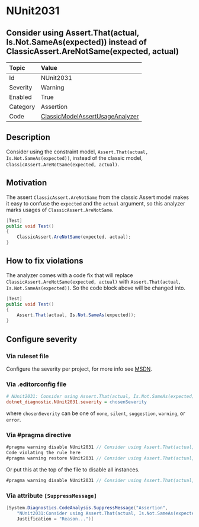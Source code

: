 # NUnit2031

## Consider using Assert.That(actual, Is.Not.SameAs(expected)) instead of ClassicAssert.AreNotSame(expected, actual)

| Topic    | Value
| :--      | :--
| Id       | NUnit2031
| Severity | Warning
| Enabled  | True
| Category | Assertion
| Code     | [ClassicModelAssertUsageAnalyzer](https://github.com/nunit/nunit.analyzers/blob/master/src/nunit.analyzers/ClassicModelAssertUsage/ClassicModelAssertUsageAnalyzer.cs)

## Description

Consider using the constraint model, `Assert.That(actual, Is.Not.SameAs(expected))`, instead of the classic model,
`ClassicAssert.AreNotSame(expected, actual)`.

## Motivation

The assert `ClassicAssert.AreNotSame` from the classic Assert model makes it easy to confuse the `expected` and the
`actual` argument, so this analyzer marks usages of `ClassicAssert.AreNotSame`.

```csharp
[Test]
public void Test()
{
    ClassicAssert.AreNotSame(expected, actual);
}
```

## How to fix violations

The analyzer comes with a code fix that will replace `ClassicAssert.AreNotSame(expected, actual)` with
`Assert.That(actual, Is.Not.SameAs(expected))`. So the code block above will be changed into.

```csharp
[Test]
public void Test()
{
    Assert.That(actual, Is.Not.SameAs(expected));
}
```

<!-- start generated config severity -->
## Configure severity

### Via ruleset file

Configure the severity per project, for more info see
[MSDN](https://learn.microsoft.com/en-us/visualstudio/code-quality/using-rule-sets-to-group-code-analysis-rules?view=vs-2022).

### Via .editorconfig file

```ini
# NUnit2031: Consider using Assert.That(actual, Is.Not.SameAs(expected)) instead of ClassicAssert.AreNotSame(expected, actual)
dotnet_diagnostic.NUnit2031.severity = chosenSeverity
```

where `chosenSeverity` can be one of `none`, `silent`, `suggestion`, `warning`, or `error`.

### Via #pragma directive

```csharp
#pragma warning disable NUnit2031 // Consider using Assert.That(actual, Is.Not.SameAs(expected)) instead of ClassicAssert.AreNotSame(expected, actual)
Code violating the rule here
#pragma warning restore NUnit2031 // Consider using Assert.That(actual, Is.Not.SameAs(expected)) instead of ClassicAssert.AreNotSame(expected, actual)
```

Or put this at the top of the file to disable all instances.

```csharp
#pragma warning disable NUnit2031 // Consider using Assert.That(actual, Is.Not.SameAs(expected)) instead of ClassicAssert.AreNotSame(expected, actual)
```

### Via attribute `[SuppressMessage]`

```csharp
[System.Diagnostics.CodeAnalysis.SuppressMessage("Assertion",
    "NUnit2031:Consider using Assert.That(actual, Is.Not.SameAs(expected)) instead of ClassicAssert.AreNotSame(expected, actual)",
    Justification = "Reason...")]
```
<!-- end generated config severity -->
